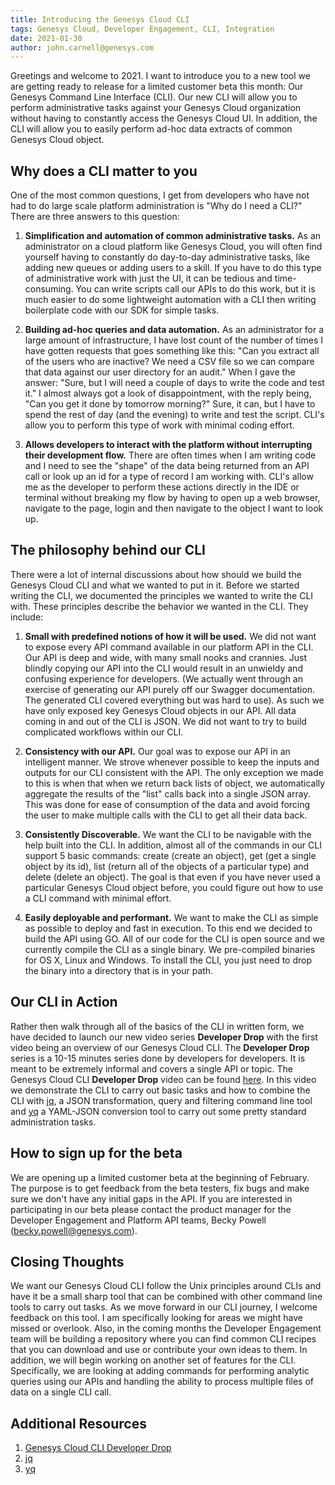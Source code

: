 ```yaml
---
title: Introducing the Genesys Cloud CLI 
tags: Genesys Cloud, Developer Engagement, CLI, Integration
date: 2021-01-30
author: john.carnell@genesys.com
---
```


Greetings and welcome to 2021. I want to introduce you to a new tool we are getting ready to release for a limited customer beta this month: Our Genesys Command Line Interface (CLI). Our new CLI will allow you to perform administrative tasks against your Genesys Cloud organization without having to constantly access the Genesys Cloud UI. In addition, the CLI will allow you to easily perform ad-hoc data extracts of common Genesys Cloud object.

## Why does a CLI matter to you
One of the most common questions, I get from developers who have not had to do large scale platform administration is "Why do I need a CLI?" There are three answers to this question:

1. **Simplification and automation of common administrative tasks.** As an administrator on a cloud platform like Genesys Cloud, you will often find yourself having to constantly do day-to-day administrative tasks, like adding new queues or adding users to a skill. If you have to do this type of administrative work with just the UI, it can be tedious and time-consuming. You can write scripts call our APIs to do this work, but it is much easier to do some lightweight automation with a CLI then writing boilerplate code with our SDK for simple tasks.

2. **Building ad-hoc queries and data automation.** As an administrator for a large amount of infrastructure, I have lost count of the number of times I have gotten requests that goes something like this: "Can you extract all of the users who are inactive? We need a CSV file so we can compare that data against our user directory for an audit." When I gave the answer: "Sure, but I will need a couple of days to write the code and test it." I almost always got a look of disappointment, with the reply being, "Can you get it done by tomorrow morning?" Sure, it can, but I have to spend the rest of day (and the evening) to write and test the script. CLI's allow you to perform this type of work with minimal coding effort.

3. **Allows developers to interact with the platform without interrupting their development flow.** There are often times when I am writing code and I need to see the "shape" of the data being returned from an API call or look up an id for a type of record I am working with. CLI's allow me as the developer to perform these actions directly in the IDE or terminal without breaking my flow by having to open up a web browser, navigate to the page, login and then navigate to the object I want to look up.

## The philosophy behind our CLI
There were a lot of internal discussions about how should we build the Genesys Cloud CLI and what we wanted to put in it. Before we started writing the CLI, we documented the principles we wanted to write the CLI with. These principles describe the behavior we wanted in the CLI. They include:

1. **Small with predefined notions of how it will be used.** We did not want to expose every API command available in our platform API in the CLI. Our API is deep and wide, with many small nooks and crannies. Just blindly copying our API into the CLI would result in an unwieldy and confusing experience for developers. (We actually went through an exercise of generating our API purely off our Swagger documentation. The generated CLI covered everything but was hard to use). As such we have only exposed key Genesys Cloud objects in our API. All data coming in and out of the CLI is JSON. We did not want to try to build complicated workflows within our CLI.

2. **Consistency with our API.** Our goal was to expose our API in an intelligent manner. We strove whenever possible to keep the inputs and outputs for our CLI consistent with the API. The only exception we made to this is when that when we return back lists of object, we automatically aggregate the results of the "list" calls back into a single JSON array. This was done for ease of consumption of the data and avoid forcing the user to make multiple calls with the CLI to get all their data back.

3. **Consistently Discoverable.** We want the CLI to be navigable with the help built into the CLI. In addition, almost all of the commands in our CLI support 5 basic commands: create (create an object), get (get a single object by its id), list (return all of the objects of a particular type) and delete (delete an object). The goal is that even if you have never used a particular Genesys Cloud object before, you could figure out how to use a CLI command with minimal effort.

3. **Easily deployable and performant.** We want to make the CLI as simple as possible to deploy and fast in execution. To this end we decided to build the API using GO. All of our code for the CLI is open source and we currently compile the CLI as a single binary. We pre-compiled binaries for OS X, Linux and Windows. To install the CLI, you just need to drop the binary into a directory that is in your path.

## Our CLI in Action
Rather then walk through all of the basics of the CLI in written form, we have decided to launch our new video series **Developer Drop** with the first video being an overview of our Genesys Cloud CLI. The **Developer Drop** series is a 10-15 minutes series done by developers for developers. It is meant to be extremely informal and covers a single API or topic. The Genesys Cloud CLI **Developer Drop** video can be found [here](https://www.youtube.com/watch?v=OnYDs5NsLpU&list=PL01cVFOkuN70Rk8xgI8pk_tKMcTW4FesF). In this video we demonstrate the CLI to carry out basic tasks and how to combine the CLI with [jq](https://github.com/mikefarah/yq), a JSON transformation, query and filtering command line tool and [yq](https://github.com/mikefarah/yq) a YAML-JSON conversion tool to carry out some pretty standard administration tasks.

## How to sign up for the beta 
We are opening up a limited customer beta at the beginning of February. The purpose is to get feedback from the beta testers, fix bugs and make sure we don't have any initial gaps in the API. If you are interested in participating in our beta please contact the product manager for the Developer Engagement and Platform API teams, Becky Powell (becky.powell@genesys.com).

## Closing Thoughts
We want our Genesys Cloud CLI follow the Unix principles around CLIs and have it be a small sharp tool that can be combined with other command line tools to carry out tasks. As we move forward in our CLI journey, I welcome feedback on this tool. I am specifically looking for areas we might have missed or overlook. Also, in the coming months the Developer Engagement team will be building a repository where you can find common CLI recipes that you can download and use or contribute your own ideas to them.  In addition, we will begin working on another set of features for the CLI. Specifically, we are looking at adding commands for performing analytic queries using our APIs and handling the ability to process multiple files of data on a single CLI call.

## Additional Resources
1. [Genesys Cloud CLI Developer Drop](https://www.youtube.com/watch?v=OnYDs5NsLpU&list=PL01cVFOkuN70Rk8xgI8pk_tKMcTW4FesF)
2. [jq](https://stedolan.github.io/jq/) 
3. [yq](https://github.com/mikefarah/yq)



